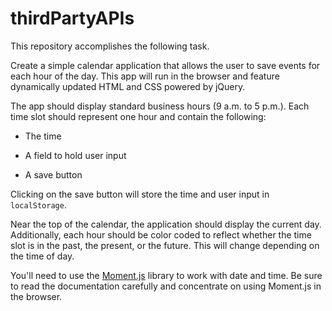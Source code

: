 # thirdPartyAPIs
This repository accomplishes the following task. 

Create a simple calendar application that allows the user to save events for each hour of the day. This app will run in the browser and feature dynamically updated HTML and CSS powered by jQuery.

The app should display standard business hours (9 a.m. to 5 p.m.). Each time slot should represent one hour and contain the following:

* The time

* A field to hold user input

* A save button

Clicking on the save button will store the time and user input in `localStorage`.

Near the top of the calendar, the application should display the current day. Additionally, each hour should be color coded to reflect whether the time slot is in the past, the present, or the future. This will change depending on the time of day.

You'll need to use the [Moment.js](https://momentjs.com/) library to work with date and time. Be sure to read the documentation carefully and concentrate on using Moment.js in the browser.

